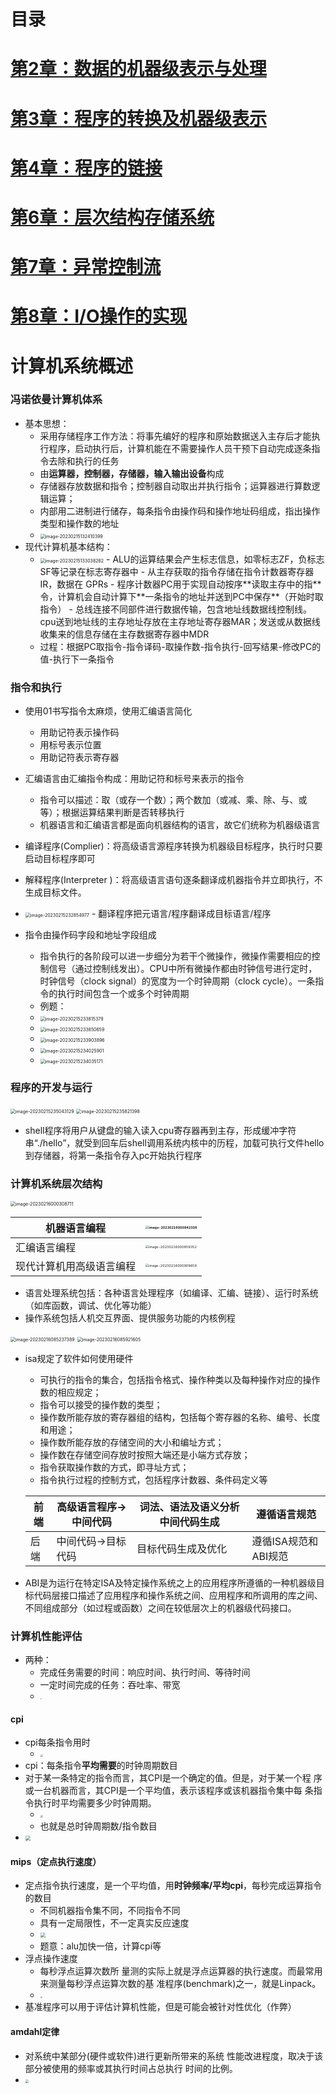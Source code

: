 
# 目录

# [第2章：数据的机器级表示与处理](docs/归档课程/计算机系统基础/data/2.md)

# [第3章：程序的转换及机器级表示](docs/归档课程/计算机系统基础/data/3.md)

# [第4章：程序的链接](docs/归档课程/计算机系统基础/data/4.md)

# [第6章：层次结构存储系统](docs/归档课程/计算机系统基础/data/6.md)

# [第7章：异常控制流](docs/归档课程/计算机系统基础/data/7.md)

# [第8章：I/O操作的实现](docs/归档课程/计算机系统基础/data/8.md)

# 计算机系统概述

### 冯诺依曼计算机体系

- 基本思想：
  - 采用存储程序工作方法：将事先编好的程序和原始数据送入主存后才能执行程序，启动执行后，计算机能在不需要操作人员干预下自动完成逐条指令去除和执行的任务
  - 由**运算器，控制器，存储器，输入输出设备**构成
  - 存储器存放数据和指令；控制器自动取出并执行指令；运算器进行算数逻辑运算；
  - 内部用二进制进行储存，每条指令由操作码和操作地址码组成，指出操作类型和操作数的地址
  - <img src="https://thdlrt.oss-cn-beijing.aliyuncs.com/image-20230215132410399.png" alt="image-20230215132410399" style="zoom:50%;" />
- 现代计算机基本结构：
  - <img src="https://thdlrt.oss-cn-beijing.aliyuncs.com/image-20230215133038262.png" alt="image-20230215133038262" style="zoom:50%;" />
    - ALU的运算结果会产生标志信息，如零标志ZF，负标志SF等记录在标志寄存器中
    - 从主存获取的指令存储在指令计数器寄存器IR，数据在 GPRs
    - 程序计数器PC用于实现自动按序**读取主存中的指**令，计算机会自动计算下**一条指令的地址并送到PC中保存**（开始时取指令）
    - 总线连接不同部件进行数据传输，包含地址线数据线控制线。cpu送到地址线的主存地址存放在主存地址寄存器MAR；发送或从数据线收集来的信息存储在主存数据寄存器中MDR
  - 过程：根据PC取指令-指令译码-取操作数-指令执行-回写结果-修改PC的值-执行下一条指令

### 指令和执行

- 使用01书写指令太麻烦，使用汇编语言简化
  - 用助记符表示操作码
  - 用标号表示位置
  - 用助记符表示寄存器
- 汇编语言由汇编指令构成：用助记符和标号来表示的指令
  - 指令可以描述：取（或存一个数）；两个数加（或减、乘、除、与、或等）；根据运算结果判断是否转移执行
  - 机器语言和汇编语言都是面向机器结构的语言，故它们统称为机器级语言

- 编译程序(Complier)：将高级语言源程序转换为机器级目标程序，执行时只要启动目标程序即可
- 解释程序(Interpreter )：将高级语言语句逐条翻译成机器指令并立即执行，不生成目标文件。
- <img src="https://thdlrt.oss-cn-beijing.aliyuncs.com/image-20230215232854977.png" alt="image-20230215232854977" style="zoom: 50%;" />
  - 翻译程序把元语言/程序翻译成目标语言/程序
- 指令由操作码字段和地址字段组成
  - 指令执行的各阶段可以进一步细分为若干个微操作，微操作需要相应的控制信号（通过控制线发出）。CPU中所有微操作都由时钟信号进行定时，时钟信号（clock signal）的宽度为一个时钟周期（clock cycle）。一条指令的执行时间包含一个或多个时钟周期
  - 例题：
  - <img src="https://thdlrt.oss-cn-beijing.aliyuncs.com/image-20230215233815379.png" alt="image-20230215233815379" style="zoom: 50%;" />
  - <img src="https://thdlrt.oss-cn-beijing.aliyuncs.com/image-20230215233850659.png" alt="image-20230215233850659" style="zoom: 50%;" />
  - <img src="https://thdlrt.oss-cn-beijing.aliyuncs.com/image-20230215233903896.png" alt="image-20230215233903896" style="zoom: 50%;" />
  - <img src="https://thdlrt.oss-cn-beijing.aliyuncs.com/image-20230215234025901.png" alt="image-20230215234025901" style="zoom: 50%;" />
  - <img src="https://thdlrt.oss-cn-beijing.aliyuncs.com/image-20230215234035171.png" alt="image-20230215234035171" style="zoom: 50%;" />

### 程序的开发与运行

<img src="https://thdlrt.oss-cn-beijing.aliyuncs.com/image-20230215235043129.png" alt="image-20230215235043129" style="zoom:50%;" />

<img src="https://thdlrt.oss-cn-beijing.aliyuncs.com/image-20230215235821398.png" alt="image-20230215235821398" style="zoom: 50%;" />

- shell程序将用户从键盘的输入读入cpu寄存器再到主存，形成缓冲字符串“./hello”，就受到回车后shell调用系统内核中的历程，加载可执行文件hello到存储器，将第一条指令存入pc开始执行程序

### 计算机系统层次结构

<img src="https://thdlrt.oss-cn-beijing.aliyuncs.com/image-20230216000308711.png" alt="image-20230216000308711" style="zoom: 50%;" />

| 机器语言编程             | <img src="https://thdlrt.oss-cn-beijing.aliyuncs.com/image-20230216000842308.png" alt="image-20230216000842308" style="zoom: 33%;" /> |
| ------------------------ | ------------------------------------------------------------ |
| 汇编语言编程             | <img src="https://thdlrt.oss-cn-beijing.aliyuncs.com/image-20230216000859352.png" alt="image-20230216000859352" style="zoom:33%;" /> |
| 现代计算机用高级语言编程 | <img src="https://thdlrt.oss-cn-beijing.aliyuncs.com/image-20230216000909659.png" alt="image-20230216000909659" style="zoom:33%;" /> |

- 语言处理系统包括：各种语言处理程序（如编译、汇编、链接）、运行时系统（如库函数，调试、优化等功能）
- 操作系统包括人机交互界面、提供服务功能的内核例程

<img src="https://thdlrt.oss-cn-beijing.aliyuncs.com/image-20230216085237389.png" alt="image-20230216085237389" style="zoom:50%;" />

<img src="https://thdlrt.oss-cn-beijing.aliyuncs.com/image-20230216085921605.png" alt="image-20230216085921605" style="zoom: 50%;" />

- isa规定了软件如何使用硬件

  - 可执行的指令的集合，包括指令格式、操作种类以及每种操作对应的操作数的相应规定；
  - 指令可以接受的操作数的类型；
  - 操作数所能存放的寄存器组的结构，包括每个寄存器的名称、编号、长度和用途；
  - 操作数所能存放的存储空间的大小和编址方式；
  - 操作数在存储空间存放时按照大端还是小端方式存放；
  - 指令获取操作数的方式，即寻址方式；
  - 指令执行过程的控制方式，包括程序计数器、条件码定义等

  | 前端 | 高级语言程序->中间代码 | 词法、语法及语义分析中间代码生成 | 遵循语言规范         |
  | ---- | ---------------------- | -------------------------------- | -------------------- |
  | 后端 | 中间代码->目标代码     | 目标代码生成及优化               | 遵循ISA规范和ABI规范 |

- ABI是为运行在特定ISA及特定操作系统之上的应用程序所遵循的一种机器级目标代码层接口描述了应用程序和操作系统之间、应用程序和所调用的库之间、不同组成部分（如过程或函数）之间在较低层次上的机器级代码接口。

### 计算机性能评估

- 两种：
  - 完成任务需要的时间：响应时间、执行时间、等待时间
  - 一定时间完成的任务：吞吐率、带宽
  - <img src="https://thdlrt.oss-cn-beijing.aliyuncs.com/16774869692424.jpg" style="zoom:15%;" />

#### cpi

- cpi每条指令用时
  - <img src="https://thdlrt.oss-cn-beijing.aliyuncs.com/16774870698363.jpg" style="zoom: 25%;" />
- cpi：每条指令**平均需要**的时钟周期数目
- 对于某一条特定的指令而言，其CPI是一个确定的值。但是，对于某一个程 序或一台机器而言，其CPI是一个平均值，表示该程序或该机器指令集中每 条指令执行时平均需要多少时钟周期。
  - <img src="https://thdlrt.oss-cn-beijing.aliyuncs.com/16774883480303.jpg" style="zoom:25%;" />
  - 也就是总时钟周期数/指令数目
- <img src="https://thdlrt.oss-cn-beijing.aliyuncs.com/16774873808387.jpg" style="zoom:50%;" />

#### mips（定点执行速度）

- 定点指令执行速度，是一个平均值，用**时钟频率/平均cpi**，每秒完成运算指令的数目
  - 不同机器指令集不同，不同指令不同
  - 具有一定局限性，不一定真实反应速度
  - <img src="https://thdlrt.oss-cn-beijing.aliyuncs.com/16774889949102.jpg" style="zoom: 50%;" />
  - 题意：alu加快一倍，计算cpi等
- 浮点操作速度
  - 每秒浮点运算次数所 量测的实际上就是浮点运算器的执行速度。而最常用来测量每秒浮点运算次数的基 准程序(benchmark)之一，就是Linpack。
  - <img src="https://thdlrt.oss-cn-beijing.aliyuncs.com/16774890976414.jpg" style="zoom:20%;" />
- 基准程序可以用于评估计算机性能，但是可能会被针对性优化（作弊）

#### amdahl定律

- 对系统中某部分(硬件或软件)进行更新所带来的系统
  性能改进程度，取决于该部分被使用的频率或其执行时间占总执行
  时间的比例。
- <img src="https://thdlrt.oss-cn-beijing.aliyuncs.com/16774893112353.jpg" style="zoom: 33%;" />

